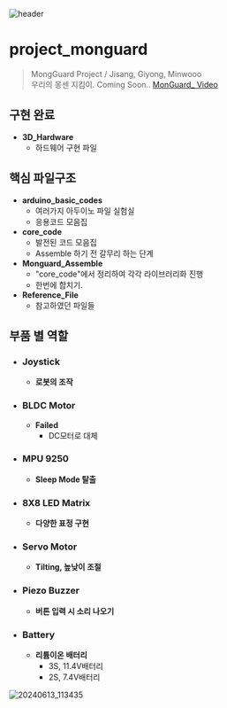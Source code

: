 ![header](https://capsule-render.vercel.app/api?type=waving&text=MongGuard&animation=scaleIn&color=timeAuto)

# project_monguard
>MongGuard Project / Jisang, Giyong, Minwooo </br>
우리의 몽센 지킴이. Coming Soon..
>[MonGuard_ Video](https://youtu.be/6RIXS6Tz6B4?si=BkXUfExFJoiZnztz)

## 구현 완료
- **3D_Hardware**
    - 하드웨어 구현 파일
    
## 핵심 파일구조
- **arduino_basic_codes**
    - 여러가지 아두이노 파일 실험실
    - 응용코드 모음집
- **core_code**
    - 발전된 코드 모음집
    - Assemble 하기 전 갈무리 하는 단계
- **Monguard_Assemble**
    - "core_code"에서 정리하여 각각 라이브러리화 진행
    - 한번에 합치기.
- **Reference_File**
    - 참고하였던 파일들
## 부품 별 역할
- ### Joystick
    - **로봇의 조작**
- ### BLDC Motor
    - **Failed**
        - DC모터로 대체
- ### MPU 9250
    - **Sleep Mode 탈출**
- ### 8X8 LED Matrix
    - **다양한 표정 구현**
- ### Servo Motor
    - **Tilting, 높낮이 조절**
- ### Piezo Buzzer
    - **버튼 입력 시 소리 나오기**
- ### Battery
    - **리튬이온 배터리**
        - 3S, 11.4V배터리
        - 2S, 7.4V배터리

![20240613_113435](https://github.com/MiRuAE/project_monguard/assets/133827754/22e897d0-5321-47a7-8041-f2ef37fb5c24)

